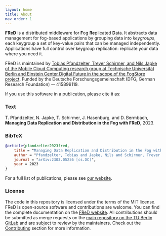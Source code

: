 ```yaml
---
layout: home
title: About
nav_order: 1
---
```

**FReD** is a distributed middleware for **F**og **Re**plicated **D**ata.
It abstracts data management for fog-based applications by grouping data into _keygroups_, each keygroup a set of key-value pairs that can be managed independently.
Applications have full control over keygroup replication: replicate your data where you need it.

FReD is maintained by [Tobias Pfandzelter, Trever Schirmer, and Nils Japke of the Mobile Cloud Computing research group at Technische Universität Berlin and Einstein Center Digital Future in the scope of the FogStore project](https://www.tu.berlin/en/mcc).
Funded by the Deutsche Forschungsgemeinschaft (DFG, German Research Foundation) -- 415899119.

If you use this software in a publication, please cite it as:

### Text

T. Pfandzelter, N. Japke, T. Schirmer, J. Hasenburg, and D. Bermbach, **Managing Data Replication and Distribution in the Fog with FReD**, 2023.

### BibTeX

```bibtex
@article{pfandzelter2023fred,
    title = "Managing Data Replication and Distribution in the Fog with FReD",
    author = "Pfandzelter, Tobias and Japke, Nils and Schirmer, Trever and Hasenburg, Jonathan and Bermbach, David",
    journal = "arXiv:2303.05256 [cs.DC]",
    year = 2023
}
```

For a full list of publications, please see [our website](https://www.tu.berlin/en/mcc/research/publications).

### License

The code in this repository is licensed under the terms of the MIT license.
FReD is open-source software and contributions are welcome.
You can find the complete documentation on the [FReD website](https://openfogstack.github.io/FReD).
All contributions should be submitted as merge requests on the [main repository on the TU Berlin GitLab](https://git.tu-berlin.de/mcc-fred/fred) and are subject to review by the maintainers.
Check out the [Contributing](./contributing) section for more information.
